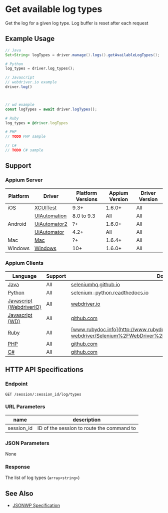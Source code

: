 # Get available log types

Get the log for a given log type. Log buffer is reset after each request
## Example Usage

```java
// Java
Set<String> logTypes = driver.manage().logs().getAvailableLogTypes();

```

```python
# Python
log_types = driver.log_types();

```

```javascript
// Javascript
// webdriver.io example
driver.log()



// wd example
const logTypes = await driver.logTypes();

```

```ruby
# Ruby
log_types = @driver.logTypes

```

```php
# PHP
// TODO PHP sample

```

```csharp
// C#
// TODO C# sample

```



## Support

### Appium Server

|Platform|Driver|Platform Versions|Appium Version|Driver Version|
|--------|----------------|------|--------------|--------------|
| iOS | [XCUITest](/docs/en/drivers/ios-xcuitest.md) | 9.3+ | 1.6.0+ | All |
|  | [UIAutomation](/docs/en/drivers/ios-uiautomation.md) | 8.0 to 9.3 | All | All |
| Android | [UiAutomator2](/docs/en/drivers/android-uiautomator2.md) | ?+ | 1.6.0+ | All |
|  | [UiAutomator](/docs/en/drivers/android-uiautomator.md) | 4.2+ | All | All |
| Mac | [Mac](/docs/en/drivers/mac.md) | ?+ | 1.6.4+ | All |
| Windows | [Windows](/docs/en/drivers/windows.md) | 10+ | 1.6.0+ | All |

### Appium Clients

|Language|Support|Documentation|
|--------|-------|-------------|
|[Java](https://github.com/appium/java-client/releases/latest)| All |  [seleniumhq.github.io](https://seleniumhq.github.io/selenium/docs/api/java/org/openqa/selenium/logging/SessionLogs.html#getLogTypes--)  |
|[Python](https://github.com/appium/python-client/releases/latest)| All |  [selenium-python.readthedocs.io](http://selenium-python.readthedocs.io/api.html?highlight=get_log#selenium.webdriver.remote.webdriver.WebDriver.log_types)  |
|[Javascript (WebdriverIO)](http://webdriver.io/index.html)| All |  [webdriver.io](http://webdriver.io/api/protocol/logTypes.html)  |
|[Javascript (WD)](https://github.com/admc/wd/releases/latest)| All |  [github.com](https://github.com/admc/wd/blob/master/lib/commands.js#L441)  |
|[Ruby](https://github.com/appium/ruby_lib/releases/latest)| All |  [www.rubydoc.info](http://www.rubydoc.info/gems/selenium-webdriver/Selenium%2FWebDriver%2FRemote%2FOSS%2FBridge:available_log_types)  |
|[PHP](https://github.com/appium/php-client/releases/latest)| All |  [github.com](https://github.com/appium/php-client/)  |
|[C#](https://github.com/appium/appium-dotnet-driver/releases/latest)| All |  [github.com](https://github.com/appium/appium-dotnet-driver/)  |

## HTTP API Specifications

### Endpoint

`GET /session/:session_id/log/types`

### URL Parameters

|name|description|
|----|-----------|
|session_id|ID of the session to route the command to|

### JSON Parameters

None

### Response

The list of log types (`array<string>`)

## See Also

* [JSONWP Specification](https://github.com/SeleniumHQ/selenium/wiki/JsonWireProtocol#sessionsessionidlogtypes)
